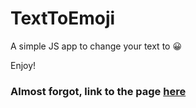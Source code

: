 # TextToEmoji

A simple JS app to change your text to 😀

Enjoy!

### Almost forgot, link to the page [here](https://kayd33.github.io/TextToEmoji)
